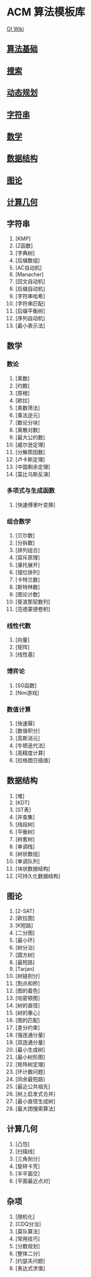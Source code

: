 # ACM 算法模板库

[OI Wiki](https://next.oi-wiki.org)

## [算法基础](./basis/README.md)

## [搜索](./search/README.md)

## [动态规划](./dp/README.md)

## [字符串](./dp/README.md)

## [数学](./dp/README.md)

## [数据结构](./dp/README.md)

## [图论](./dp/README.md)

## [计算几何](./dp/README.md)

## 字符串
1.  [KMP]
2.  [Z函数]
3.  [字典树]
4.  [后缀数组]
5.  [AC自动机]
6.  [Manacher]
7.  [回文自动机]
8.  [后缀自动机]
9.  [字符串哈希]
10. [字符串匹配]
11. [后缀平衡树]
12. [序列自动机]
13. [最小表示法]

## 数学

### 数论
1.  [素数]
2.  [约数]
3.  [原根]
4.  [欧拉]
5.  [素数筛法]
6.  [乘法逆元]
7.  [数论分块]
8.  [离散对数]
9.  [最大公约数]
10. [威尔逊定理]
11. [分解质因数]
12. [卢卡斯定理]
13. [中国剩余定理]
14. [莫比乌斯反演]

### 多项式与生成函数
1. [快速傅里叶变换]

### 组合数学
1.  [贝尔数]
2.  [分拆数]
3.  [排列组合]
4.  [容斥原理]
5.  [康托展开]
6.  [错位排列]
7.  [卡特兰数]
8.  [斯特林数]
9.  [图论计数]
10. [斐波那契数列]
11. [范德蒙德卷积]

### 线性代数
1. [向量]
2. [矩阵]
3. [线性基]

### 博弈论
1. [SG函数]
2. [Nim游戏]

### 数值计算
1. [快速幂]
2. [数值积分]
3. [高斯消元]
4. [牛顿迭代法]
5. [高精度计算]
6. [拉格朗日插值]

## 数据结构
1.  [堆]
2.  [KDT]
3.  [ST表]
4.  [并查集]
5.  [线段树]
6.  [平衡树]
7.  [树套树]
8.  [单调栈]
9.  [树状数组]
10. [单调队列]
11. [块状数据结构]
12. [可持久化数据结构]

## 图论
1.  [2-SAT]
2.  [欧拉图]
3.  [K短路]
4.  [二分图]
5.  [最小环]
6.  [树分治]
7.  [圆方树]
8.  [最短路]
9.  [Tarjan]
10. [树链剖分]
11. [割点和桥]
12. [图的着色]
13. [哈密顿图]
14. [树的直径]
15. [树的重心]
16. [图的匹配]
17. [差分约束]
18. [强连通分量]
19. [双连通分量]
20. [最小生成树]
21. [最小树形图]
22. [矩阵树定理]
23. [环计数问题]
24. [同余最短路]
25. [最近公共祖先]
26. [树上启发式合并]
27. [最小直径生成树]
28. [最大团搜索算法]

## 计算几何
1. [凸包]
2. [扫描线]
3. [三角剖分]
4. [旋转卡壳]
5. [半平面交]
6. [平面最近点对]

## 杂项
1. [随机化]
2. [CDQ分治]
3. [莫队算法]
4. [常用技巧]
5. [分数规划]
6. [整体二分]
7. [约瑟夫问题]
8. [表达式求值]